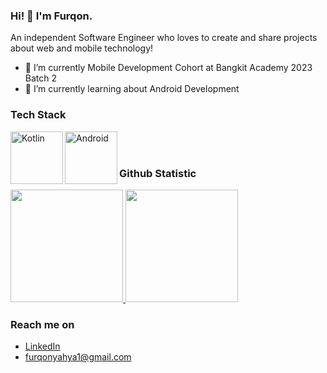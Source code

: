 ### Hi! 👋 I'm Furqon.

An independent Software Engineer who loves to create and share projects about web and mobile technology!

- 🔭 I’m currently Mobile Development Cohort at Bangkit Academy 2023 Batch 2
- 🌱 I’m currently learning about Android Development

### Tech Stack
  <a href="#"><img align="left" alt="Kotlin" title="Kotlin" width="84px" src="https://upload.wikimedia.org/wikipedia/commons/d/d4/Kotlin_logo.svg" /></a>
  <a href="https://developer.android.com/"><img align="left" alt="Android" title="Android" width="84px" src="https://upload.wikimedia.org/wikipedia/commons/0/00/Android_Logo_%282014-2015%29.svg" /></a>
  <br>
  <br>
  
### Github Statistic
<p align="left">
<a href="https://github.com/furqonnurbarilyahya">
  <img height="180em" src="https://github-readme-stats-eight-theta.vercel.app/api?username=furqonnurbarilyahya&show_icons=true&theme=algolia&include_all_commits=true&count_private=true"/>
  <img height="180em" src="https://github-readme-stats-eight-theta.vercel.app/api/top-langs/?username=furqonnurbarilyahya&layout=compact&theme=algolia"/>
</a>
</p>

### Reach me on
- <a href="https://linkedin.com/in/furqon-nurbaril-yahya/">LinkedIn</a>
- furqonyahya1@gmail.com
